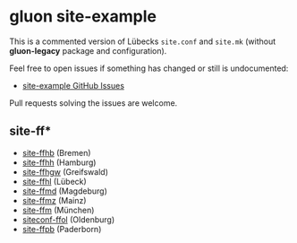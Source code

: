# gluon site-example

This is a commented version of Lübecks `site.conf` and `site.mk` (without **gluon-legacy** package and configuration).

Feel free to open issues if something has changed or still is undocumented:

* [site-example GitHub Issues](https://github.com/freifunk-gluon/site-example/issues)

Pull requests solving the issues are welcome.

## site-ff*

* [site-ffhb](https://github.com/FreifunkBremen/gluon-site-ffhb) (Bremen)
* [site-ffhh](https://github.com/freifunkhamburg/site-ffhh) (Hamburg)
* [site-ffhgw](https://github.com/lorenzo-greifswald/site-ffhgw) (Greifswald)
* [site-ffhl](https://github.com/freifunk-gluon/site-ffhl) (Lübeck)
* [site-ffmd](https://github.com/FreifunkMD/site-ffmd) (Magdeburg)
* [site-ffmz](https://github.com/Freifunk-Mainz/site-ffmz) (Mainz)
* [site-ffm](https://github.com/freifunkMUC/site-ffm) (München)
* [siteconf-ffol](https://ticket.freifunk-ol.de/projects/siteconf-ffol/repository) (Oldenburg)
* [site-ffpb](https://git.c3pb.de/freifunk-pb/site-ffpb) (Paderborn)
